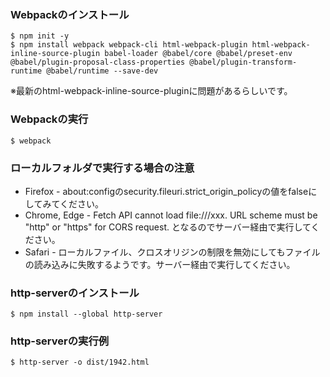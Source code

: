 ### Webpackのインストール
```
$ npm init -y
$ npm install webpack webpack-cli html-webpack-plugin html-webpack-inline-source-plugin babel-loader @babel/core @babel/preset-env @babel/plugin-proposal-class-properties @babel/plugin-transform-runtime @babel/runtime --save-dev
```
※最新のhtml-webpack-inline-source-pluginに問題があるらしいです。
### Webpackの実行
```
$ webpack
```
### ローカルフォルダで実行する場合の注意
* Firefox - about:configのsecurity.fileuri.strict_origin_policyの値をfalseにしてみてください。
* Chrome, Edge - Fetch API cannot load file:///xxx. URL scheme must be "http" or "https" for CORS request. となるのでサーバー経由で実行してください。
* Safari - ローカルファイル、クロスオリジンの制限を無効にしてもファイルの読み込みに失敗するようです。サーバー経由で実行してください。
### http-serverのインストール
```
$ npm install --global http-server
```
### http-serverの実行例
```
$ http-server -o dist/1942.html
```
